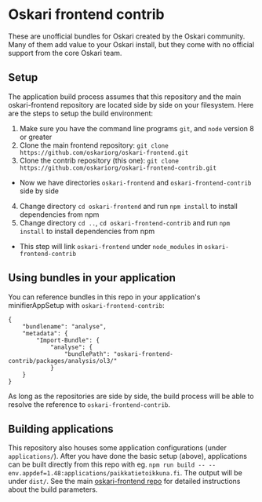 # Oskari frontend contrib

These are unofficial bundles for Oskari created by the Oskari community. Many of them add value to your Oskari install, but they come with no official support from the core Oskari team.

## Setup

The application build process assumes that this repository and the main oskari-frontend repository are located side by side on your filesystem. Here are the steps to setup the build environment:

1. Make sure you have the command line programs `git`, and `node` version 8 or greater
2. Clone the main frontend repository: `git clone https://github.com/oskariorg/oskari-frontend.git`
3. Clone the contrib repository (this one): `git clone https://github.com/oskariorg/oskari-frontend-contrib.git`
- Now we have directories `oskari-frontend` and `oskari-frontend-contrib` side by side
4. Change directory `cd oskari-frontend` and run `npm install` to install dependencies from npm
5. Change directory `cd ..`, `cd oskari-frontend-contrib` and run `npm install` to install dependencies from npm
 - This step will link `oskari-frontend` under `node_modules` in `oskari-frontend-contrib`

## Using bundles in your application

You can reference bundles in this repo in your application's minifierAppSetup with `oskari-frontend-contrib`:
```
{
    "bundlename": "analyse",
    "metadata": {
        "Import-Bundle": {
            "analyse": {
                "bundlePath": "oskari-frontend-contrib/packages/analysis/ol3/"
            }
    }
}
```
As long as the repositories are side by side, the build process will be able to resolve the reference to `oskari-frontend-contrib`.

## Building applications

This repository also houses some application configurations (under `applications/`). After you have done the basic setup (above), applications can be built directly from this repo with eg. `npm run build -- --env.appdef=1.48:applications/paikkatietoikkuna.fi`. The output will be under `dist/`. See the main [oskari-frontend repo](https://github.com/oskariorg/oskari-frontend#readme) for detailed instructions about the build parameters.

 
